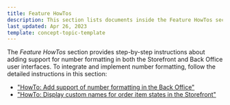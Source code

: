 ```yaml
---
title: Feature HowTos
description: This section lists documents inside the Feature HowTos section.
last_updated: Apr 26, 2023
template: concept-topic-template
---
```


The *Feature HowTos* section provides step-by-step instructions about adding support for number formatting in both the Storefront and Back Office user interfaces. To integrate and implement number formatting, follow the detailed instructions in this section:
* ["HowTo: Add support of number formatting in the Back Office"](/docs/scos/dev/tutorials-and-howtos/howtos/feature-howtos/howto-add-support-of-number-formatting-in-the-back-office.html)
* ["HowTo: Display custom names for order item states in the Storefront"](/docs/scos/dev/tutorials-and-howtos/howtos/feature-howtos/howto-add-support-for-number-formatting-in-the-storefront.html)